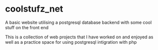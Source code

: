 # coolstufz_net
A basic website utilising a postgresql database backend with some cool stuff on the front end

This is a collection of web projects that I have worked on and enjoyed as well as a practice space
for using postgresql intigration with php
